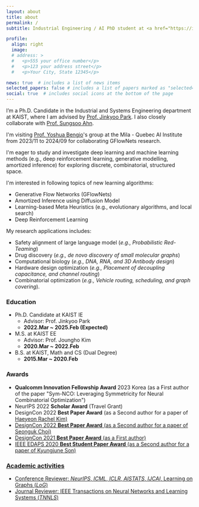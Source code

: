 ```yaml
---
layout: about
title: about
permalink: /
subtitle: Industrial Engineering / AI PhD student at <a href="https://ie.kaist.ac.kr/">KAIST</a>. <br/> deep learning • machine learning

profile:
  align: right
  image:
  # address: >
  #   <p>555 your office number</p>
  #   <p>123 your address street</p>
  #   <p>Your City, State 12345</p>

news: true  # includes a list of news items
selected_papers: false # includes a list of papers marked as "selected={true}"
social: true  # includes social icons at the bottom of the page
---
```

I’m a Ph.D. Candidate in the Industrial and Systems Engineering department at KAIST, where I am advised by <a href="http://silab.kaist.ac.kr/our-team/">Prof. Jinkyoo Park</a>. I also closely collaborate with <a href="https://sites.google.com/view/sungsooahn0215/home">Prof. Sungsoo Ahn</a>.

I'm visiting <a href="https://yoshuabengio.org/">Prof. Yoshua Bengio</a>'s group at the Mila - Quebec AI Institute from 2023/11 to 2024/09 for collaborating GFlowNets research.

I'm eager to study and investigate deep learning and machine learning methods (e.g., deep reinforcement learning, generative modelling, amortized inference) for exploring discrete, combinatorial, structured space. 

I'm interested in following topics of new learning algorithms:
- Generative Flow Networks (GFlowNets)
- Amortized Inference using Diffusion Model
- Learning-based Meta Heuristics (e.g., evolutionary algorithms, and local search)
- Deep Reinforcement Learning


My research applications includes:
- Safety alignment of large language model (*e.g., Probabilistic Red-Teaming*)
- Drug discovery (*e.g., de novo discovery of small molecular graphs*)
- Computational biology (*e.g., DNA, RNA, and 3D Antibody design*)
- Hardware design optimization (*e.g., Placement of decoupling capacitance, and channel routing*)
- Combinatorial optimization (*e.g., Vehicle routing, scheduling, and graph covering*).

### Education 

- Ph.D. Candidate at KAIST IE
  - Advisor: Prof. Jinkyoo Park
  - **2022.Mar ~ 2025.Feb (Expected)**
- M.S. at KAIST EE
  - Advisor: Prof. Joungho Kim
  - **2020.Mar ~ 2022.Feb**
- B.S. at KAIST, Math and CS (Dual Degree)
  - **2015.Mar ~ 2020.Feb**

### Awards
- **Qualcomm Innovation Fellowship Award** 2023 Korea (as a First author of the paper "Sym-NCO: Leveraging Symmetricity for Neural Combinatorial Optimization")
- NeurIPS 2022 **Scholar Award** (Travel Grant)
- DesignCon 2022 **Best Paper Award** (as a Second author for a paper of <a href="https://www.linkedin.com/in/haeyeon-rachel-kim/">Haeyeon Rachel Kim)
- DesignCon 2022 **Best Paper Award** (as a Second author for a paper of <a href="https://www.linkedin.com/in/seonguk-choi-6077731a9/"> Seonguk Choi)
- DesignCon 2021 **Best Paper Award** (as a First author)
- IEEE EDAPS 2020 **Best Student Paper Award** (as a Second author for a paper of <a href="https://www.linkedin.com/in/kyungjune-son-300a9318a/">Kyungjune Son)

### Academic activities

- Conference Reviewer: *NeurIPS*, *ICML*, *ICLR*, *AISTATS*, *IJCAI*, Learning on Graphs (*LoG*)
- Journal Reviewer: IEEE Transactions on Neural Networks and Learning Systems (*TNNLS*)
